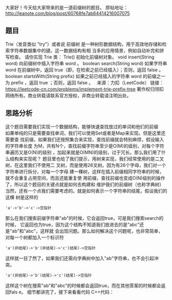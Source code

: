 大家好！今天给大家带来的是一道前缀树的题目。
原帖地址：http://leanote.com/blog/post/60768fe7ab64414216007075
## 题目
Trie（发音类似 "try"）或者说 前缀树 
是一种树形数据结构，用于高效地存储和检索字符串数据集中的键。这一数据结构有相
当多的应用情景，例如自动补完和拼写检查。
请你实现 Trie 类：
Trie() 初始化前缀树对象。
void insert(String word) 向前缀树中插入字符串 word 。
boolean search(String word) 如果字符串 word 在前缀树中，返回 
true（即，在检索之前已经插入）；否则，返回 false 。
boolean startsWith(String prefix) 如果之前已经插入的字符串 word 的前缀之一为 
prefix ，返回 true ；否则，返回 false 。
 
来源：力扣（LeetCode）
链接：https://leetcode-cn.com/problems/implement-trie-prefix-tree
著作权归领扣网络所有。商业转载请联系官方授权，非商业转载请注明出处。
## 思路分析
这个题目需要我们实现一个数据结构，能够快速查找放过的单词和他们的前缀  
如果单纯的只是需要查找单词，我们可以使用Set或者是Map来实现。但是这里还需要查
找前缀，如果我们还按照集合来实现，查找前缀就会特别麻烦，假设输入的字符串长度
为M，共有N个，查找前缀字符串至少是O(M)的级别，对每个字符串遍历又是O(N)的级别
，加起来就是O(MN)的级别，过于冗长。那么我们用了什么结构来实现呢？
题目里也给了我们提示，用树来实现，我们经常使用的是二叉树，在这里我们不使用二
叉树，而是使用26叉树。因为有26个字母，我们对一个字符串进行拆分，对每一个字母
建一棵树，这样在插入前缀相同字符串的时候，就不会重复占用空间，而且还能重复使
用前缀，查找前缀也变成O(N)级别的操作了，所以这个题目的关键点就是如何去构建和
维护我们的前缀树（也称字典树）
当然，还有一个点我们需要考虑的。就是如何表示一个字符串的结尾，假设我们的这棵
树是这样的
```
'a'->'b'->'c'->空指针
```
那么在我们搜索前缀字符串"ab"的时候，它会返回true，可是我们搜索search的时候，
它返回也为true，因为这个结构不知道我们放进去的是"abc"还是"ab"和"abc"，这样就
会出现问题。那么如何解决这个问题呢，也非常简单，对每一个树都加入一个标识符
```
'a'(非结尾)->'b'(非结尾)->'c'(结尾)->空指针
```
这样就一目了然了，如果我们还需向字典树中加入"ab"字符串，也不会引起冲突。
```
'a'(非结尾)->'b'(结尾)->'c'(结尾)->空指针
```
这样这个树在搜索"ab"和"abc"的时候都会返回true，而在其他答案的时候都会返回fals
e。
细节都讲完了，接下来看看代码
C++代码：
